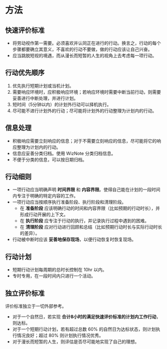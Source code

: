 # 方法

## 快速评价标准

- 将劳动视作第一需要。必须喜欢并认同正在进行的行动。换言之，行动的每个步骤都要确立其意义，不喜欢的行动不要做，做的行动应该让自己兴奋。
- 应当跳脱短视的境遇，而从漫长而短暂的人生的视角上去考虑每一项行动。

## 行动优先顺序

1. 优先执行短期计划或当机计划。
2. 需要响应环境时，应积极响应环境；若响应环境时需要中断当前行动，则需要妥善进行中断处理，并进行计划。
3. 短时间（5分钟以内）的计划外行动可以择机执行。
4. 尽可能不进行计划外的行动；尽可能将计划外的行动整理为计划内的行动。

## 信息处理

- 积极响应需要立刻响应的信息；对于不需要立刻响应的信息，尽可能将它的响应整理为计划内的行动。
- 信息应妥善分类归档。使用 WizNote 分类归档信息。
- 不便于分类的信息，可以按日期归档。

## 行动细则

- 一项行动应当明确声明 **时间界限** 和 **内容界限**。使得自己能在计划的一段时间内专注于明确的特定内容的工作。
- 一项行动应当按顺序执行准备阶段、执行阶段和清理阶段。
  - 在 **准备阶段** 应该明确行动的时间和内容界限（比如预期的行动时长），并形成行动开展的上下文。
  - 在 **执行阶段** 应专注于行动的执行，并记录执行过程中遇到的困难。
  - 在 **清理阶段** 应对行动进行回顾和总结（比如预期行动时长与实际行动时长的差异）。
- 行动被中断时应该 **妥善地保存现场**，以便行动恢复时恢复现场。

## 行动计划

- 短期行动计划每周期的总时长控制在 10hr 以内。
- 专时专用，在一段时间内只进行一个活动。

## 独立评价标准

评价标准独立于一切外部参考。

- 对于一个自然日，若实现 **合计8小时的满足快速评价标准的计划内工作行动**，则达标。
- 对于一个短期行动计划，若有超过总数 60% 的自然日为达标状态，则计划执行情况良好；超过 80% 则计划执行情况优秀。
- 对于漫长而短暂的人生，则评估是否尽可能地实现了自己的理想。
